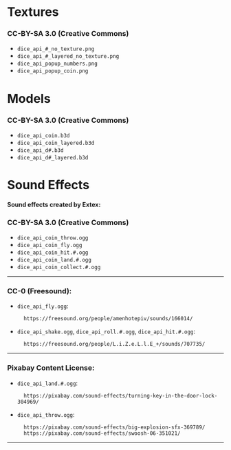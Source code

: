 Textures
========

### CC-BY-SA 3.0 (Creative Commons)

- `dice_api_#_no_texture.png`
- `dice_api_#_layered_no_texture.png`
- `dice_api_popup_numbers.png`
- `dice_api_popup_coin.png`

Models
======

### CC-BY-SA 3.0 (Creative Commons)

- `dice_api_coin.b3d`
- `dice_api_coin_layered.b3d`
- `dice_api_d#.b3d`
- `dice_api_d#_layered.b3d`

Sound Effects
=============

#### Sound effects created by Extex:
### CC-BY-SA 3.0 (Creative Commons)

- `dice_api_coin_throw.ogg`
- `dice_api_coin_fly.ogg`
- `dice_api_coin_hit.#.ogg`
- `dice_api_coin_land.#.ogg`
- `dice_api_coin_collect.#.ogg`

____________________
### CC-0 (Freesound):

- `dice_api_fly.ogg`:

        https://freesound.org/people/amenhotepiv/sounds/166014/

- `dice_api_shake.ogg`, `dice_api_roll.#.ogg`, `dice_api_hit.#.ogg`:

        https://freesound.org/people/L.i.Z.e.L.l.E_+/sounds/707735/

___________________________
### Pixabay Content License:

- `dice_api_land.#.ogg`:

        https://pixabay.com/sound-effects/turning-key-in-the-door-lock-304969/

- `dice_api_throw.ogg`:

        https://pixabay.com/sound-effects/big-explosion-sfx-369789/
        https://pixabay.com/sound-effects/swoosh-06-351021/
___________________________
